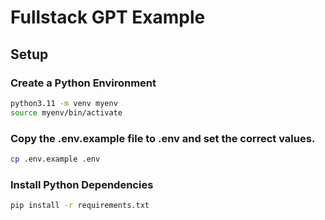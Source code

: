 # Fullstack GPT Example

## Setup

### Create a Python Environment

```bash
python3.11 -m venv myenv
source myenv/bin/activate
```

### Copy the .env.example file to .env and set the correct values.

```bash
cp .env.example .env
```

### Install Python Dependencies

```bash
pip install -r requirements.txt
```

